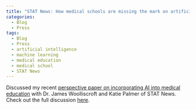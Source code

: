 ```yaml
---
title: "STAT News: How medical schools are missing the mark on artificial intelligence"
categories:
  - Blog
  - Press
tags:
  - Blog
  - Press
  - artificial intelligence
  - machine learning
  - medical education
  - medical school
  - STAT News
---
```


Discussed my recent [perspective paper on incorporating AI into medical education](https://www.sciencedirect.com/science/article/pii/S2666379122003834) with Dr. James Woolliscroft and Katie Palmer of STAT News. Check out the full discussion [here](https://www.statnews.com/2023/01/12/medical-school-artificial-intelligence-health-curriculum/).
